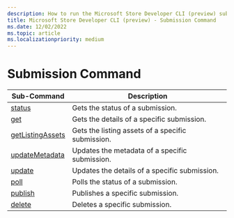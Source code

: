 ```yaml
---
description: How to run the Microsoft Store Developer CLI (preview) submission command.
title: Microsoft Store Developer CLI (preview) - Submission Command
ms.date: 12/02/2022
ms.topic: article
ms.localizationpriority: medium
---
```


# Submission Command

| Sub-Command | Description |
|-------------|-------------|
| [status](./submission-status-command.md) | Gets the status of a submission. |
| [get](./submission-get-command.md) | Gets the details of a specific submission. |
| [getListingAssets](./submission-getlistingassets-command.md) | Gets the listing assets of a specific submission. |
| [updateMetadata](./submission-updatemetadata-command.md) | Updates the metadata of a specific submission. |
| [update](./submission-update-command.md) | Updates the details of a specific submission. |
| [poll](./submission-poll-command.md) | Polls the status of a submission. |
| [publish](./submission-publish-command.md) | Publishes a specific submission. |
| [delete](./submission-delete-command.md) | Deletes a specific submission. |
